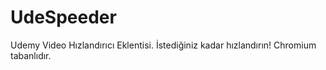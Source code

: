 # UdeSpeeder
Udemy Video Hızlandırıcı Eklentisi. İstediğiniz kadar hızlandırın!
Chromium tabanlıdır. 
